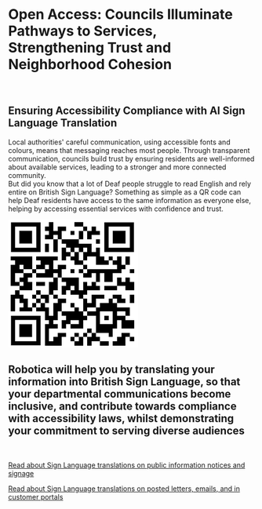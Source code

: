 
# Open Access: Councils Illuminate Pathways to Services, Strengthening Trust and Neighborhood Cohesion

![]()

## Ensuring Accessibility Compliance with AI Sign Language Translation

Local authorities' careful communication, using accessible fonts and colours, means that messaging reaches most people.  Through transparent communication, councils build trust by ensuring residents are well-informed about available services, leading to a stronger and more connected community.  
But did you know that a lot of Deaf people struggle to read English and rely entire on British Sign Language?
Something as simple as a QR code can help Deaf residents have access to the same information as everyone else, helping by accessing essential services with confidence and trust.

![QR Code](/posts/images/qr-contact.png)

## Robotica will help you by translating your information into British Sign Language, so that your departmental communications become inclusive, and contribute towards compliance with accessibility laws, whilst demonstrating your commitment to serving diverse audiences

<br/>

[Read about Sign Language translations on public information notices and signage](/solutions/gazette)

[Read about Sign Language translations on posted letters, emails, and in customer portals](/solutions/correspondent)
